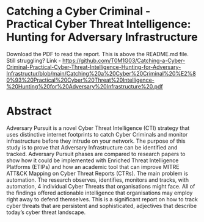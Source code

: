 # Catching a Cyber Criminal - Practical Cyber Threat Intelligence: Hunting for Adversary Infrastructure

Download the PDF to read the report.
This is above the README.md file.
Still struggling?
Link - https://github.com/T0M1G03/Catching-a-Cyber-Criminal-Practical-Cyber-Threat-Intelligence-Hunting-for-Adversary-Infrastructur/blob/main/Catching%20a%20Cyber%20Criminal%20%E2%80%93%20Practical%20Cyber%20Threat%20Intelligence-%20Hunting%20for%20Adversary%20Infrastructure%20.pdf

# Abstract

Adversary Pursuit is a novel Cyber Threat Intelligence (CTI) strategy that uses distinctive internet footprints to catch Cyber Criminals and monitor infrastructure before they intrude on your network. The purpose of this study is to prove that Adversary Infrastructure can be identified and tracked. Adversary Pursuit phases are compared to research papers to show how it could be implemented with Enriched Threat Intelligence Platforms (ETIPs) and how an academic tool that can improve MITRE ATT&amp;CK Mapping on Cyber Threat Reports (CTRs). The main problem is automation. The research observes, identifies, monitors and tracks, with automation, 4 individual Cyber Threats that organisations might face. All of the findings offered actionable intelligence that organisations may employ right away to defend themselves. This is a significant report on how to track cyber threats that are persistent and sophisticated, adjectives that describe today’s cyber threat landscape. 
